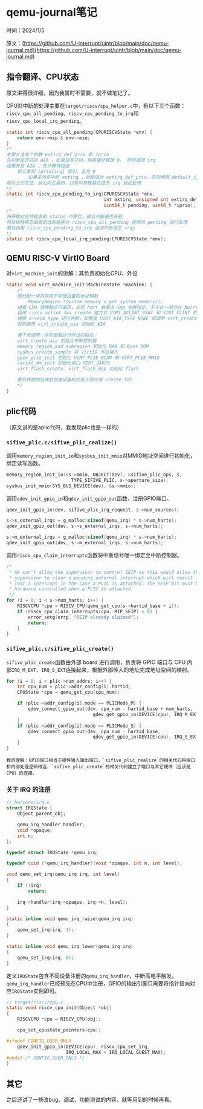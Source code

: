 ﻿# qemu-journal笔记

时间：2024/1/5

原文：[https://github.com/U-interrupt/uintr/blob/main/doc/qemu-journal.md](https://github.com/U-interrupt/uintr/blob/main/doc/qemu-journal.md)

## 指令翻译、CPU状态

原文讲得很详细，因为我暂时不需要，就不做笔记了。

CPU对中断的处理主要在`target/riscv/cpu_helper.c`中，有以下三个函数：`riscv_cpu_all_pending`、`riscv_cpu_pending_to_irq`和`riscv_cpu_local_irq_pending`。

```C
static int riscv_cpu_all_pending(CPURISCVState *env) {
    return env->mip & env->mie;
}
/* 
主要关注两个参数 extirq_def_prio 和 iprio
先判断是否开启 AIA ，如果没有开启，则直接计算尾 0， 然后返回 irq
如果开启 AIA ，先计算特权级
    默认拿到 iprio[irq] 索引，若为 0
        如果是外部中断 extirq ，就赋值为 extirq_def_prio，否则根据 default_iprio 表中的信息拿到
按以上的方法，从右向左遍历，过程中获取最合适的 irq 返回处理
*/
static int riscv_cpu_pending_to_irq(CPURISCVState *env,
                                    int extirq, unsigned int extirq_def_prio,
                                    uint64_t pending, uint8_t *iprio);
/*
先获取对应特权态的 status 中断位，确认中断是否开启
然后按特权态由高到低的顺序对 riscv_cpu_all_pending 获得的 pending 进行处理
最后调用 riscv_cpu_pending_to_irq 返回中断请求 irqs
*/
static int riscv_cpu_local_irq_pending(CPURISCVState *env);
```

## QEMU RISC-V VirtIO Board

对`virt_machine_init`的讲解：其负责初始化CPU、外设

```C
static void virt_machine_init(MachineState *machine) {
    /*
    预分配一块内存用于存储设备的地址映射
        MemoryRegion *system_memory = get_system_memory();
    根据 CPU 插槽数进行遍历，实际 hart 数量由 smp 参数指定，关于这一部分在 hw/riscv/numa.c：
    调用 riscv_aclint_swi_create 建立对 VIRT_ACLINT_SSWI 和 VIRT_CLINT 的映射，并初始化 mtimer
    根据 s->aia_type 进行判断，如果是 VIRT_AIA_TYPE_NONE 就调用 virt_create_plic 初始化 PLIC
    否则调用 virt_create_aia 初始化 AIA

    接下来调用一系列函数进行外设初始化：
    virt_create_aia 初始化中断控制器
    memory_region_add_subregion 初始化 RAM 和 Boot ROM
    sysbus_create_simple 将 VirtIO 外设接入
    gpex_pcie_init 初始化 VIRT_PCIE_ECAM 和 VIRT_PCIE_MMIO
    serial_mm_init 初始化串口 VIRT_UART0
    virt_flash_create, virt_flash_map 初始化 flash

    最后根据地址映射创建设备树交给上层应用 create_fdt
    */
}
```

## plic代码

（原文讲的是aplic代码，我发现plic也是一样的）

### `sifive_plic.c/sifive_plic_realize()`

调用`memory_region_init_io`和`sysbus_init_mmio`对MMIO地址空间进行初始化，绑定读写函数。

```C
memory_region_init_io(&s->mmio, OBJECT(dev), &sifive_plic_ops, s,
                        TYPE_SIFIVE_PLIC, s->aperture_size);
sysbus_init_mmio(SYS_BUS_DEVICE(dev), &s->mmio);
```

调用`qdev_init_gpio_in`和`qdev_init_gpio_out`函数，注册GPIO端口。

```C
qdev_init_gpio_in(dev, sifive_plic_irq_request, s->num_sources);

s->s_external_irqs = g_malloc(sizeof(qemu_irq) * s->num_harts);
qdev_init_gpio_out(dev, s->s_external_irqs, s->num_harts);

s->m_external_irqs = g_malloc(sizeof(qemu_irq) * s->num_harts);
qdev_init_gpio_out(dev, s->m_external_irqs, s->num_harts);
```

调用`riscv_cpu_claim_interrupts`函数将中断信号唯一绑定至中断控制器。

```C
/*
 * We can't allow the supervisor to control SEIP as this would allow the
 * supervisor to clear a pending external interrupt which will result in
 * lost a interrupt in the case a PLIC is attached. The SEIP bit must be
 * hardware controlled when a PLIC is attached.
 */
for (i = 0; i < s->num_harts; i++) {
    RISCVCPU *cpu = RISCV_CPU(qemu_get_cpu(s->hartid_base + i));
    if (riscv_cpu_claim_interrupts(cpu, MIP_SEIP) < 0) {
        error_setg(errp, "SEIP already claimed");
        return;
    }
}
```

### `sifive_plic.c/sifive_plic_create()`

`sifive_plic_create`函数由外部 board 进行调用，负责将 GPIO 端口与 CPU 内部`IRQ_M_EXT`、`IRQ_S_EXT`连接起来，根据外部传入的地址完成地址空间的映射。

```C
for (i = 0; i < plic->num_addrs; i++) {
    int cpu_num = plic->addr_config[i].hartid;
    CPUState *cpu = qemu_get_cpu(cpu_num);

    if (plic->addr_config[i].mode == PLICMode_M) {
        qdev_connect_gpio_out(dev, cpu_num - hartid_base + num_harts,
                                qdev_get_gpio_in(DEVICE(cpu), IRQ_M_EXT));
    }
    if (plic->addr_config[i].mode == PLICMode_S) {
        qdev_connect_gpio_out(dev, cpu_num - hartid_base,
                                qdev_get_gpio_in(DEVICE(cpu), IRQ_S_EXT));
    }
}
```

    我的理解：GPIO端口相当于硬件输入输出端口，`sifive_plic_realize`的相关代码将端口和内部处理逻辑相连，`sifive_plic_create`的相关代码建立了端口与其它硬件（应该是CPU）的连接。

### 关于 IRQ 的注册

```C
// hw/core/irq.c
struct IRQState {
    Object parent_obj;

    qemu_irq_handler handler;
    void *opaque;
    int n;
};

typedef struct IRQState *qemu_irq;

typedef void (*qemu_irq_handler)(void *opaque, int n, int level);

void qemu_set_irq(qemu_irq irq, int level)
{
    if (!irq)
        return;

    irq->handler(irq->opaque, irq->n, level);
}

static inline void qemu_irq_raise(qemu_irq irq)
{
    qemu_set_irq(irq, 1);
}

static inline void qemu_irq_lower(qemu_irq irq)
{
    qemu_set_irq(irq, 0);
}
```

定义`IRQState`包含不同设备注册的`qemu_irq_handler`，中断高电平触发。`qemu_irq_handler`已经预先在CPU中注册，GPIO的输出引脚只需要将指针指向对应`IRQState`实例即可。

```C
// target/riscv/cpu.c
static void riscv_cpu_init(Object *obj)
{
    RISCVCPU *cpu = RISCV_CPU(obj);

    cpu_set_cpustate_pointers(cpu);

#ifndef CONFIG_USER_ONLY
    qdev_init_gpio_in(DEVICE(cpu), riscv_cpu_set_irq,
                      IRQ_LOCAL_MAX + IRQ_LOCAL_GUEST_MAX);
#endif /* CONFIG_USER_ONLY */
}
```

## 其它

之后还讲了一些改bug、调试、功能测试的内容，就等用到的时候再看。